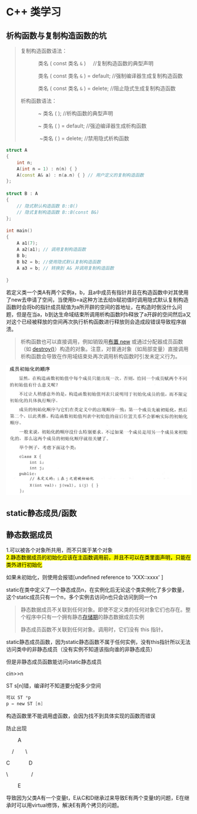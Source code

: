 # C++ 类学习

## 析构函数与复制构造函数的坑

> 复制构造函数语法：
> 
>             类名 ( const 类名 `&` )     //复制构造函数的典型声明
> 
>             类名 ( const 类名 `&` ) = default; //强制编译器生成复制构造函数
> 
>             类名 ( const 类名 `&` ) = delete;  //阻止隐式生成复制构造函数
> 
> 析构函数语法：
> 
>             ~ 类名 ( );  //析构函数的典型声明
> 
>             ~ 类名 ( ) = default; //强迫编译器生成析构函数
> 
>              ~类名 ( ) = delete; //禁用隐式析构函数

```cpp
struct A
{
    int n;
    A(int n = 1) : n(n) { }
    A(const A& a) : n(a.n) { } // 用户定义的复制构造函数
};

struct B : A
{
    // 隐式默认构造函数 B::B()
    // 隐式复制构造函数 B::B(const B&)
};

int main()
{
    A a1(7);
    A a2(a1); // 调用复制构造函数
    B b;
    B b2 = b; //使用隐式默认复制构造函数
    A a3 = b; // 转换到 A& 并调用复制构造函数

}
```

若定义类一个类A有两个实例a，b，且a中成员有指针并且在构造函数中对其使用了new去申请了空间，当使用b=a这种方法去给b赋初值时调用隐式默认复制构造函数时会将b的指针成员赋值为a所开辟的空间的首地址，在构造时倒没什么问题，但是在当a，b到达生命域结束所调用析构函数时b释放了a开辟的空间然后a又对这个已经被释放的空间再次执行析构函数进行释放则会造成段错误导致程序崩溃。

> 析构函数也可以直接调用，例如销毁用[布置 new](https://zh.cppreference.com/w/cpp/language/new "cpp/language/new") 或通过分配器成员函数（如 [destroy()](https://zh.cppreference.com/w/cpp/memory/allocator/destroy "cpp/memory/allocator/destroy")）构造的对象。注意，对普通对象（如局部变量）直接调用析构函数会导致在作用域结束处再次调用析构函数时引发未定义行为。

![loading-ag-544](../images/class_range.png)

## static静态成员/函数

## 静态数据成员

1.可以被各个对象所共用，而不只属于某个对象  
<mark>2.静态数据成员的初始化应该在主函数调用前，并且不可以在类里面声明，只能在类外进行初始化</mark>

如果未初始化，则使用会报错[undefined reference to 'XXX::xxxx' ]

static在类中定义了一个静态成员n，在实例化后无论这个类实例化了多少数量，这个static成员只有一个n，多个实例去访问n也只会访问到同一个n

> 静态数据成员不关联到任何对象。即使不定义类的任何对象它们也存在。整个程序中只有一个拥有静态[存储期](https://zh.cppreference.com/w/cpp/language/storage_duration "cpp/language/storage duration")的静态数据成员实例
> 
> 静态成员函数不关联到任何对象。调用时，它们没有 this 指针。

static静态成员函数，因为static静态函数不属于任何实例，没有this指针所以无法访问类中的非静态成员（没有实例不知道该指向谁的非静态成员）

但是非静态成员函数能访问static静态成员

cin>>n

ST s[n]错，编译时不知道要分配多少空间

```c
可以 ST *p
p = new ST [n]
```

构造函数里不能调用虚函数，会因为找不到具体实现的函数而错误



防止出现

        A

    /        \

C              D

\                /

        E

导致因为父类A有一个变量t，E从C和D继承过来导致E有两个变量t的问题，E在继承时可以用virtual修饰，解决E有两个拷贝的问题。
